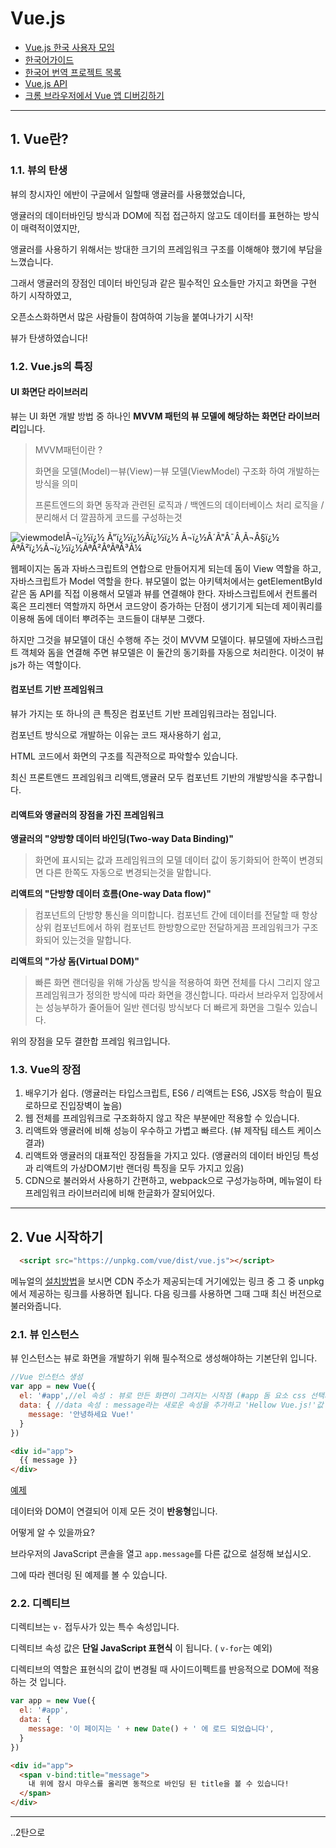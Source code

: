 # Vue.js

- [Vue.js 한국 사용자 모임](http://vuejs.kr/)
- [한국어가이드](https://kr.vuejs.org/v2/guide/installation.html)
- [한국어 번역 프로젝트 목록](http://vuejs.kr/translated-in-korean/)
- [Vue.js API](https://kr.vuejs.org/v2/api/#search-form)
- [크롬 브라우저에서 Vue 앱 디버깅하기](http://vuejs.kr/vue/2017/02/25/vue-chrome-debugging/)

------



## 1. Vue란?



### 1.1. 뷰의 탄생

뷰의 창시자인 에반이 구글에서 일할때 앵귤러를 사용했었습니다, 

앵귤러의 데이터바인딩 방식과 DOM에 직접 접근하지 않고도 데이터를 표현하는 방식이 매력적이였지만,

앵귤러를 사용하기 위해서는 방대한 크기의 프레임워크 구조를 이해해야 했기에 부담을 느꼈습니다.

그래서 앵귤러의 장점인 데이터 바인딩과 같은 필수적인 요소들만 가지고 화면을 구현 하기 시작하였고, 

오픈소스화하면서 많은 사람들이 참여하여 기능을 붙여나가기 시작!

뷰가 탄생하였습니다!



### 1.2. Vue.js의 특징



#### **UI 화면단 라이브러리**

뷰는 UI 화면 개발 방법 중 하나인 **MVVM 패턴의 뷰 모델에 해당하는 화면단 라이브러리**입니다.

> MVVM패턴이란 ?
>
> 화면을 모델(Model)ㅡ뷰(View)ㅡ뷰 모델(ViewModel) 구조화 하여 개발하는 방식을 의미
>
> 프론트엔드의 화면 동작과 관련된 로직과 /  백엔드의 데이터베이스 처리 로직을  / 분리해서 더 깔끔하게 코드를 구성하는것

![viewmodelÃ¬ï¿½ï¿½ Ã"ï¿½ï¿½Ã­ï¿½ï¿½ Ã¬ï¿½Â´Ã"Â¯Â¸Ã¬Â§ï¿½ ÃªÂ²ï¿½Ã¬ï¿½ï¿½ÃªÂ²Â°ÃªÂ³Â¼](https://camo.githubusercontent.com/587f50fd065db627ff0d758ea5425362eeba742a/68747470733a2f2f3031322e7675656a732e6f72672f696d616765732f6d76766d2e706e67)

웹페이지는 돔과 자바스크립트의 연합으로 만들어지게 되는데 돔이 View 역할을 하고, 자바스크립트가 Model 역할을 한다. 
뷰모델이 없는 아키텍처에서는 getElementById 같은 돔 API를 직접 이용해서 모델과 뷰를 연결해야 한다. 
자바스크립트에서 컨트롤러 혹은 프리젠터 역할까지 하면서 코드양이 증가하는 단점이 생기기게 되는데 제이쿼리를 이용해 돔에 데이터 뿌려주는 코드들이 대부분 그랬다.

하지만 그것을 뷰모델이 대신 수행해 주는 것이 MVVM 모델이다. 
뷰모델에 자바스크립트 객체와 돔을 연결해 주면 뷰모델은 이 둘간의 동기화를 자동으로 처리한다. 이것이 뷰js가 하는 역할이다.


#### 컴포넌트 기반 프레임워크

뷰가 가지는 또 하나의 큰 특징은 컴포넌트 기반 프레임워크라는 점입니다.

컴포넌트 방식으로 개발하는 이유는 코드 재사용하기 쉽고, 

HTML 코드에서 화면의 구조를 직관적으로 파악할수 있습니다.

최신 프론트앤드 프레임워크 리액트,앵귤러 모두 컴포넌트 기반의 개발방식을 추구합니다.



#### 리액트와 앵귤러의 장점을 가진 프레임워크

**앵귤러의 "양방향 데이터 바인딩(Two-way Data Binding)"**

> 화면에 표시되는 값과 프레임워크의 모델 데이터 값이 동기화되어 한쪽이 변경되면 다른 한쪽도 자동으로 변경되는것을 말합니다.

**리액트의 "단방향 데이터 흐름(One-way Data flow)"**

> 컴포넌트의 단방향 통신을 의미합니다. 컴포넌트 간에 데이터를 전달할 때 항상 상위 컴포넌트에서 하위 컴포넌트 한방향으로만 전달하게끔 프레임워크가 구조화되어 있는것을 말합니다.

**리액트의 "가상 돔(Virtual DOM)"**

> 빠른 화면 랜더링을 위해 가상돔 방식을 적용하여 화면 전체를 다시 그리지 않고 프레임워크가 정의한 방식에 따라 화면을 갱신합니다. 따라서 브라우저 입장에서는 성능부하가 줄어들어 일반 렌더링 방식보다 더 빠르게 화면을 그릴수 있습니다.

위의 장점을 모두 결한합 프레임 워크입니다.



### 1.3. Vue의 장점

1. 배우기가 쉽다. (앵귤러는 타입스크립트, ES6 / 리액트는 ES6, JSX등 학습이 필요로하므로 진입장벽이 높음)
2. 웹 전체를 프레임워크로 구조화하지 않고 작은 부분에만 적용할 수 있습니다.
3. 리액트와 앵귤러에 비해 성능이 우수하고 가볍고 빠르다. (뷰 제작팀 테스트 케이스 결과)
4. 리액트와 앵귤러의 대표적인 장점들을 가지고 있다. 
   (앵귤러의 데이터 바인딩 특성과 리액트의 가상DOM기반 랜더링 특징을 모두 가지고 있음)
5. CDN으로 불러와서 사용하기 간편하고, 
   webpack으로 구성가능하며, 
   메뉴얼이 타 프레임워크 라이브러리에 비해 한글화가 잘되어있다.



------



## 2. Vue 시작하기

```html
  <script src="https://unpkg.com/vue/dist/vue.js"></script>
```

메뉴얼의 [설치방법](https://kr.vuejs.org/v2/guide/installation.html#CDN)을 보시면 CDN 주소가 제공되는데 거기에있는 링크 중 그 중 unpkg 에서 제공하는 링크를 사용하면 됩니다. 다음 링크를 사용하면 그때 그때 최신 버전으로 불러와줍니다.



### 2.1. 뷰 인스턴스

뷰 인스턴스는 뷰로 화면을 개발하기 위해 필수적으로 생성해야하는 기본단위 입니다.

```javascript
//Vue 인스턴스 생성
var app = new Vue({
  el: '#app',//el 속성 : 뷰로 만든 화면이 그려지는 시작점 (#app 돔 요소 css 선택자 규칙과같음)
  data: { //data 속성 : message라는 새로운 속성을 추가하고 'Hellow Vue.js!'값 부여
    message: '안녕하세요 Vue!'
  }
})
```

```html
<div id="app">
  {{ message }}
</div>
```

[예제](https://jsbin.com/nuxacaceyo/edit?html,js,output)

데이터와 DOM이 연결되어 이제 모든 것이 **반응형**입니다. 

어떻게 알 수 있을까요? 

브라우저의 JavaScript 콘솔을 열고 `app.message`를 다른 값으로 설정해 보십시오. 

그에 따라 렌더링 된 예제를 볼 수 있습니다.



### 2.2. 디렉티브

디렉티브는 `v-` 접두사가 있는 특수 속성입니다. 

디렉티브 속성 값은 **단일 JavaScript 표현식** 이 됩니다. ( `v-for`는 예외) 

디렉티브의 역할은 표현식의 값이 변경될 때 사이드이펙트를 반응적으로 DOM에 적용하는 것 입니다.

```javascript
var app = new Vue({
  el: '#app',
  data: {
    message: '이 페이지는 ' + new Date() + ' 에 로드 되었습니다',
  }
})
```

```html
<div id="app">
  <span v-bind:title="message">
    내 위에 잠시 마우스를 올리면 동적으로 바인딩 된 title을 볼 수 있습니다!
  </span>
</div>
```



------

..2탄으로
